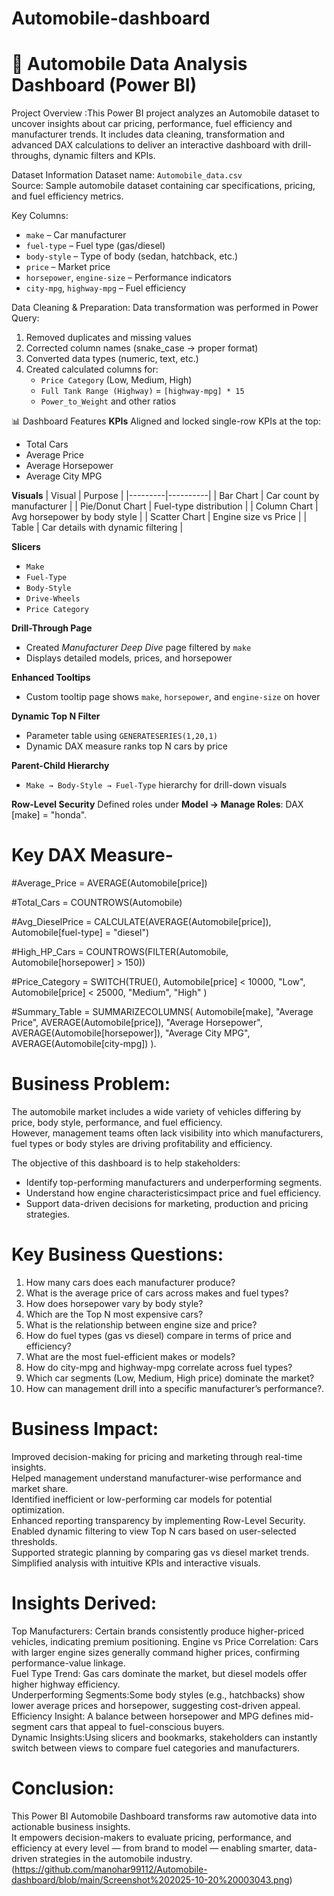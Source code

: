 # Automobile-dashboard
# 🚗 Automobile Data Analysis Dashboard (Power BI)
Project Overview :This Power BI project analyzes an Automobile dataset to uncover insights about car pricing, performance, fuel efficiency and manufacturer trends.  It includes data cleaning, transformation and advanced DAX calculations to deliver an interactive dashboard with drill-throughs, dynamic filters and KPIs.

 Dataset Information
Dataset name: `Automobile_data.csv`  
Source: Sample automobile dataset containing car specifications, pricing, and fuel efficiency metrics.

Key Columns:
- `make` – Car manufacturer  
- `fuel-type` – Fuel type (gas/diesel)  
- `body-style` – Type of body (sedan, hatchback, etc.)  
- `price` – Market price  
- `horsepower`, `engine-size` – Performance indicators  
- `city-mpg`, `highway-mpg` – Fuel efficiency  

Data Cleaning & Preparation:
Data transformation was performed in Power Query:
1. Removed duplicates and missing values  
2. Corrected column names (snake_case → proper format)  
3. Converted data types (numeric, text, etc.)  
4. Created calculated columns for:
   - `Price Category` (Low, Medium, High)
   - `Full Tank Range (Highway)` = `[highway-mpg] * 15`
   - `Power_to_Weight` and other ratios

 📊 Dashboard Features
**KPIs**
Aligned and locked single-row KPIs at the top:
- Total Cars  
- Average Price  
- Average Horsepower  
- Average City MPG  

 **Visuals**
| Visual | Purpose |
|---------|----------|
| Bar Chart | Car count by manufacturer |
| Pie/Donut Chart | Fuel-type distribution |
| Column Chart | Avg horsepower by body style |
| Scatter Chart | Engine size vs Price |
| Table | Car details with dynamic filtering |

 **Slicers**
- `Make`
- `Fuel-Type`
- `Body-Style`
- `Drive-Wheels`
- `Price Category`

**Drill-Through Page**
- Created *Manufacturer Deep Dive* page filtered by `make`  
- Displays detailed models, prices, and horsepower  

**Enhanced Tooltips**
- Custom tooltip page shows `make`, `horsepower`, and `engine-size` on hover  

 **Dynamic Top N Filter**
- Parameter table using `GENERATESERIES(1,20,1)`  
- Dynamic DAX measure ranks top N cars by price  

**Parent-Child Hierarchy**
- `Make → Body-Style → Fuel-Type` hierarchy for drill-down visuals  

**Row-Level Security**
Defined roles under **Model → Manage Roles**:
DAX
[make] = "honda".

# Key DAX Measure-
#Average_Price = AVERAGE(Automobile[price])

#Total_Cars = COUNTROWS(Automobile)

#Avg_DieselPrice =
CALCULATE(AVERAGE(Automobile[price]), Automobile[fuel-type] = "diesel")

#High_HP_Cars =
COUNTROWS(FILTER(Automobile, Automobile[horsepower] > 150))

#Price_Category =
SWITCH(TRUE(),
    Automobile[price] < 10000, "Low",
    Automobile[price] < 25000, "Medium",
    "High"
)

#Summary_Table =
SUMMARIZECOLUMNS(
    Automobile[make],
    "Average Price", AVERAGE(Automobile[price]),
    "Average Horsepower", AVERAGE(Automobile[horsepower]),
    "Average City MPG", AVERAGE(Automobile[city-mpg])
).

# Business Problem:
The automobile market includes a wide variety of vehicles differing by price, body style, performance, and fuel efficiency.  
However, management teams often lack visibility into which manufacturers, fuel types or body styles are driving profitability and efficiency.  

 The objective of this dashboard is to help stakeholders:
- Identify top-performing manufacturers and underperforming segments.  
- Understand how engine characteristicsimpact price and fuel efficiency.  
- Support data-driven decisions for marketing, production and pricing strategies.

 # Key Business Questions:
1. How many cars does each manufacturer produce?  
2. What is the average price of cars across makes and fuel types?  
3. How does horsepower vary by body style?  
4. Which are the Top N most expensive cars?  
5. What is the relationship between engine size and price?  
6. How do fuel types (gas vs diesel) compare in terms of price and efficiency?  
7. What are the most fuel-efficient makes or models?  
8. How do city-mpg and highway-mpg correlate across fuel types?  
9. Which car segments (Low, Medium, High price) dominate the market?  
10. How can management drill into a specific manufacturer’s performance?.

 # Business Impact:
Improved decision-making for pricing and marketing through real-time insights.  
Helped management understand manufacturer-wise performance and market share.  
Identified inefficient or low-performing car models for potential optimization.  
Enhanced reporting transparency by implementing Row-Level Security.  
Enabled dynamic filtering to view Top N cars based on user-selected thresholds.  
Supported strategic planning by comparing gas vs diesel market trends.  
Simplified analysis with intuitive KPIs and interactive visuals.

 # Insights Derived:
Top Manufacturers:  Certain brands consistently produce higher-priced vehicles, indicating premium positioning.   Engine vs Price Correlation: Cars with larger engine sizes generally command higher prices, confirming performance-value linkage.  
Fuel Type Trend: Gas cars dominate the market, but diesel models offer higher highway efficiency.  
Underperforming Segments:Some body styles (e.g., hatchbacks) show lower average prices and horsepower, suggesting cost-driven appeal.  
Efficiency Insight: A balance between horsepower and MPG defines mid-segment cars that appeal to fuel-conscious buyers.  
Dynamic Insights:Using slicers and bookmarks, stakeholders can instantly switch between views to compare fuel categories and manufacturers.

 # Conclusion:
This Power BI Automobile Dashboard transforms raw automotive data into actionable business insights.  
It empowers decision-makers to evaluate pricing, performance, and efficiency at every level — from brand to model — enabling smarter, data-driven strategies in the automobile industry.
(https://github.com/manohar99112/Automobile-dashboard/blob/main/Screenshot%202025-10-20%20003043.png)




